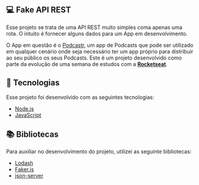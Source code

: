 ## 💻 Fake API REST

Esse projeto se trata de uma API REST muito simples coma apenas uma rota. O intuito é fornecer alguns dados para um App em desenvolvimento.

O App em questão é o [Podcastr](https://www.rocketseat.com.br), um app de Podcasts que pode ser utilizado em qualquer cenário onde seja necessário ter um app próprio para distribuir ao seu público os seus Podcasts.
Este é um projeto desenvolvido como parte da evolução de uma semana de estudos com a **[Rocketseat](https://www.rocketseat.com.br)**.

## 🧪 Tecnologias

Esse projeto foi desenvolvido com as seguintes tecnologias:

- [Node.js](https://nodejs.org/pt-br/)
- [JavaScript](https://www.javascript.com)

## 📚 Bibliotecas

Para auxiliar no desenvolvimento do projeto, utilizei as seguinte bibliotecas:

- [Lodash](https://lodash.com/)
- [Faker.js](https://github.com/marak/Faker.js/)
- [json-server](https://github.com/typicode/json-server)
